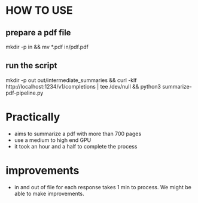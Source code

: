 # HOW TO USE
## prepare a pdf file 
mkdir -p in && mv *.pdf in/pdf.pdf

## run the script
mkdir -p out out/intermediate_summaries && curl -klf http://localhost:1234/v1/completions | tee /dev/null && python3 summarize-pdf-pipeline.py

# Practically
- aims to summarize a pdf with more than 700 pages
- use a medium to high end GPU
- it took an hour and a half to complete the process

# improvements 
- in and out of file for each response takes 1 min to process. We might be able to make improvements.
